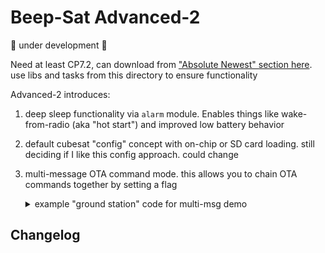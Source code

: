 ﻿# Beep-Sat Advanced-2

🚧 under development 🚧

Need at least CP7.2, can download from ["Absolute Newest" section here](https://circuitpython.org/board/pycubed_v05/). use libs and tasks from this directory to ensure functionality

Advanced-2 introduces:
1. deep sleep functionality via `alarm` module. Enables things like wake-from-radio (aka "hot start") and improved low battery behavior
2. default cubesat "config" concept with on-chip or SD card loading. still deciding if I like this config approach. could change
3. multi-message OTA command mode. this allows you to chain OTA commands together by setting a flag
   <details>
   <summary>example "ground station" code for multi-msg demo</summary>
   <p>
   
   ```python
   import board
   import busio
   import digitalio
   import pycubed_rfm9x
   import time

   commands = {
       # command name : command code
       'no-op':b'\x8eb',       # does nothing
       'hreset':b'\xd4\x9f',   # hard reset
       ######## cmds with args ########
       'shutdown':b'\x12\x06', # shutdown sat
       'query':b'8\x93',       # eval
       'exec_cmd':b'\x96\xa2', # exec
   }


   CS = digitalio.DigitalInOut(board.RFM9X_CS)
   RESET = digitalio.DigitalInOut(board.RFM9X_RST)

   spi = busio.SPI(board.SCK, MOSI=board.MOSI, MISO=board.MISO)

   # Initialize RFM radio
   rfm9x = pycubed_rfm9x.RFM9x(spi=spi, cs=CS, reset=RESET, frequency=433.0, code_rate=8,baudrate=1320000)
   rfm9x.enable_crc=True
   rfm9x.ack_retries = 2
   rfm9x.ack_wait = 5
   rfm9x.node = 0xAB # this radio's radiohead ID
   rfm9x.destination = 0xFA # target sat's radiohead ID

   # initialize cmd variable with default pass-code
   cmd =  b'p\xba\xb8C'

   # next specify cmd by editing the string below
   CHOOSE_CMD = 'query'
   print('\nWill send command after hearing beacon:',CHOOSE_CMD)

   # then we add the cmd code for our chosen cmd string
   cmd += commands[CHOOSE_CMD]

   # finally we add any arguments (if necessary)
   # P.S. we're doing it this way to illustrate each piece that goes into the cmd packet
   if CHOOSE_CMD == 'shutdown':
       cmd += b'\x0b\xfdI\xec' # shutdown confirmation code
   elif CHOOSE_CMD == 'query':
       cmd += b'cubesat.c_boot' # our query argument. try your own!
   elif CHOOSE_CMD == 'exec_cmd':
       cmd += b'a=1\nprint(a)'


   # comment out if not demoing multi msg
   response=rfm9x.receive(timeout=1000,with_header=True)
   if response is not None:
       print('Beacon Packet:',response)
       rfm9x.flags=8
       rfm9x.send_with_ack(b'p\xba\xb8C'+b'8\x93'+b'cubesat.c_gs_resp')
       response=rfm9x.receive(timeout=10)
       print(response)
       time.sleep(1)
       rfm9x.flags=8
       rfm9x.send_with_ack(b'p\xba\xb8C'+b'8\x93'+b'cubesat.c_gs_resp')
       response=rfm9x.receive(timeout=10)
       print(response)
       rfm9x.flags=0
       time.sleep(1)
       rfm9x.send_with_ack(b'p\xba\xb8C'+b'8\x93'+b'cubesat.c_gs_resp')
       response=rfm9x.receive(timeout=10)
       print(response)
   print('done')

   # regular operation
   while True:
       response=rfm9x.receive(timeout=10,with_header=True)
       if response is not None:
           print('Beacon Packet:',response)
           ack = rfm9x.send_with_ack(cmd)
           if ack is not None:
               if ack: print('ACK RSSI:',rfm9x.last_rssi-137)
           # only listen for a response if we're expecting one
           if CHOOSE_CMD in ('shutdown','query','exec_cmd'):
               response=rfm9x.receive(timeout=10)
               if response is not None:
                   print('Response:',response)

   ```

   </p>
   </details>

## Changelog
